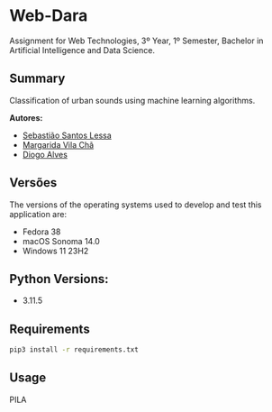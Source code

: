 # Web-Dara
Assignment for Web Technologies, 3º Year, 1º Semester, Bachelor in Artificial Intelligence and Data Science.

## Summary
Classification of urban sounds using machine learning algorithms.

**Autores:**
- [Sebastião Santos Lessa](https://github.com/seblessa/)
- [Margarida Vila Chã](https://github.com/margaridavc/)
- [Diogo Alves](https://github.com/digaso/)


## Versões
The versions of the operating systems used to develop and test this application are:

- Fedora 38
- macOS Sonoma 14.0
- Windows 11 23H2

## Python Versions:
- 3.11.5

## Requirements

```bash
pip3 install -r requirements.txt
```


## Usage

PILA